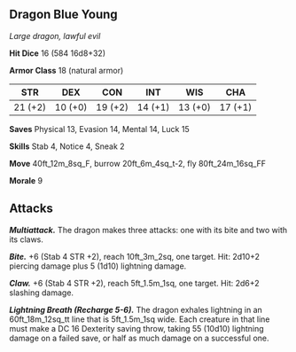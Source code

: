 ## Dragon Blue Young

*Large dragon, lawful evil*

**Hit Dice** 16 (584 16d8+32)

**Armor Class** 18 (natural armor)

| STR     | DEX     | CON     | INT     | WIS     | CHA     |
|---------|---------|---------|---------|---------|---------|
| 21 (+2) | 10 (+0) | 19 (+2) | 14 (+1) | 13 (+0) | 17 (+1) |

**Saves** Physical 13, Evasion 14, Mental 14, Luck 15

**Skills** Stab 4, Notice 4, Sneak 2

**Move** 40ft_12m_8sq_F, burrow 20ft_6m_4sq_t-2, fly 80ft_24m_16sq_FF

**Morale** 9

## Attacks

***Multiattack.*** The dragon makes three attacks: one with its bite and two with its claws.

***Bite.*** +6 (Stab 4 STR +2), reach 10ft_3m_2sq, one target. Hit: 2d10+2 piercing damage plus 5 (1d10) lightning damage.

***Claw.*** +6 (Stab 4 STR +2), reach 5ft_1.5m_1sq, one target. Hit: 2d6+2 slashing damage.

***Lightning Breath (Recharge 5-6).*** The dragon exhales lightning in an 60ft_18m_12sq_tt line that is 5ft_1.5m_1sq wide. Each creature in that line must make a DC 16 Dexterity saving throw, taking 55 (10d10) lightning damage on a failed save, or half as much damage on a successful one.

